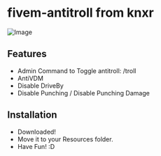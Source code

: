 # fivem-antitroll from knxr

![Image](https://i.imgur.com/KaZNw5m.png)
## Features
- Admin Command to Toggle antitroll: /troll <id>
- AntiVDM 
- Disable DriveBy
- Disable Punching / Disable Punching Damage

## Installation
- Downloaded!
- Move it to your Resources folder. 
- Have Fun! :D
